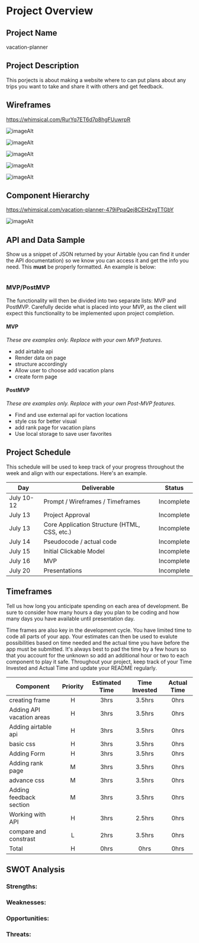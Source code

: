 # Project Overview

## Project Name

vacation-planner

## Project Description

This porjects is about making a website where to can put plans about any trips you want to take and share it with others and get feedback.

## Wireframes

https://whimsical.com/RurYq7ET6d7p8hgFUuwrpR

![imageAlt](https://user-images.githubusercontent.com/38265711/125484934-6c8cf320-8bc7-4cc4-9b7e-97bf56586fe9.png)


![imageAlt](https://user-images.githubusercontent.com/38265711/125482189-6df0f8de-828e-452c-b5c4-243db6733e5f.png)

![imageAlt](https://user-images.githubusercontent.com/38265711/125482444-4fa31c07-290d-407c-83fd-c701012b0e71.png)

![imageAlt](https://user-images.githubusercontent.com/38265711/125482718-2001d757-f9d7-4dad-9b23-f2e72408dd54.png)

![imageAlt](https://user-images.githubusercontent.com/38265711/125484749-bdb9661b-5a85-4f51-8bdd-4ffff25e8ef0.png)





## Component Hierarchy

https://whimsical.com/vacation-planner-479iPpaQej8CEH2xgTTGbY

![imageAlt](https://user-images.githubusercontent.com/38265711/125485080-be1315a1-fbaf-4095-95a8-40cf8cfd9798.png)


## API and Data Sample

Show us a snippet of JSON returned by your Airtable (you can find it under the API documentation) so we know you can access it and get the info you need. This **must** be properly formatted. An example is below:

```

```

### MVP/PostMVP

The functionality will then be divided into two separate lists: MVP and PostMVP. Carefully decide what is placed into your MVP, as the client will expect this functionality to be implemented upon project completion.

#### MVP

_These are examples only. Replace with your own MVP features._

- add airtable api
- Render data on page
- structure accordingly
- Allow user to choose add vacation plans
- create form page

#### PostMVP

_These are examples only. Replace with your own Post-MVP features._

- Find and use external api for vaction locations
- style css for better visual
- add rank page for vacation plans
- Use local storage to save user favorites

## Project Schedule

This schedule will be used to keep track of your progress throughout the week and align with our expectations. Here's an example.

| Day        | Deliverable                                  | Status     |
| ---------- | -------------------------------------------- | ---------- |
| July 10-12 | Prompt / Wireframes / Timeframes             | Incomplete |
| July 13    | Project Approval                             | Incomplete |
| July 13    | Core Application Structure (HTML, CSS, etc.) | Incomplete |
| July 14    | Pseudocode / actual code                     | Incomplete |
| July 15    | Initial Clickable Model                      | Incomplete |
| July 16    | MVP                                          | Incomplete |
| July 20    | Presentations                                | Incomplete |

## Timeframes

Tell us how long you anticipate spending on each area of development. Be sure to consider how many hours a day you plan to be coding and how many days you have available until presentation day.

Time frames are also key in the development cycle. You have limited time to code all parts of your app. Your estimates can then be used to evalute possibilities based on time needed and the actual time you have before the app must be submitted. It's always best to pad the time by a few hours so that you account for the unknown so add an additional hour or two to each component to play it safe. Throughout your project, keep track of your Time Invested and Actual Time and update your README regularly.

| Component                 | Priority | Estimated Time | Time Invested | Actual Time |
| ------------------------- | :------: | :------------: | :-----------: | :---------: |
| creating frame            |    H     |      3hrs      |    3.5hrs     |    0hrs     |
| Adding API vacation areas |    H     |      3hrs      |    3.5hrs     |    0hrs     |
| Adding airtable api       |    H     |      3hrs      |    3.5hrs     |    0hrs     |
| basic css                 |    H     |      3hrs      |    3.5hrs     |    0hrs     |
| Adding Form               |    H     |      3hrs      |    3.5hrs     |    0hrs     |
| Adding rank page          |    M     |      3hrs      |    3.5hrs     |    0hrs     |
| advance css               |    M     |      3hrs      |    3.5hrs     |    0hrs     |
| Adding feedback section   |    M     |      3hrs      |    3.5hrs     |    0hrs     |
| Working with API          |    H     |      3hrs      |    2.5hrs     |    0hrs     |
| compare and constrast     |    L     |      2hrs      |    3.5hrs     |    0hrs     |
| Total                     |    H     |      0hrs      |     0hrs      |    0hrs     |

## SWOT Analysis

### Strengths:

### Weaknesses:

### Opportunities:

### Threats:
